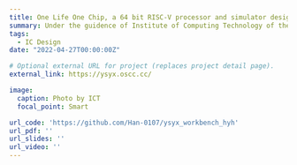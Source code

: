 ```yaml
---
title: One Life One Chip, a 64 bit RISC-V processor and simulator design
summary: Under the guidence of Institute of Computing Technology of the Chinese Academy of Sciences. (22050807)
tags:
  - IC Design
date: "2022-04-27T00:00:00Z"

# Optional external URL for project (replaces project detail page).
external_link: https://ysyx.oscc.cc/

image:
  caption: Photo by ICT
  focal_point: Smart

url_code: 'https://github.com/Han-0107/ysyx_workbench_hyh'
url_pdf: ''
url_slides: ''
url_video: ''
---
```

